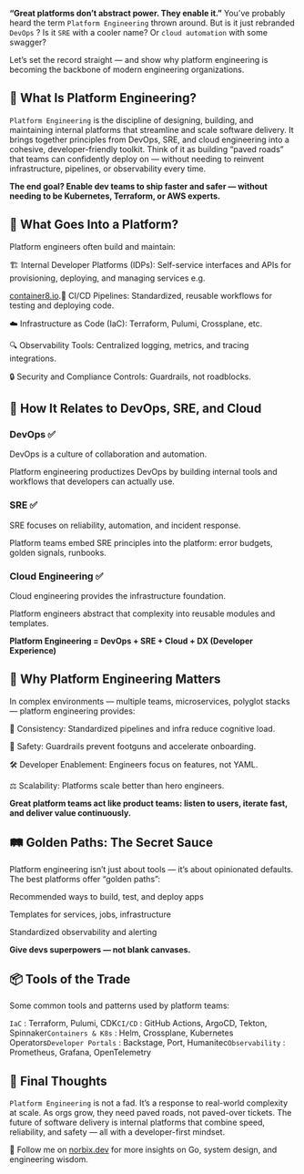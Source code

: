 **“Great platforms don’t abstract power. They enable it.”**
You’ve probably heard the term `Platform Engineering`
thrown around. But is it just rebranded `DevOps`
? Is it `SRE`
with a cooler name? Or `cloud automation`
with some swagger?

Let’s set the record straight — and show why platform engineering is becoming the backbone of modern engineering organizations.

## 🚀 What Is Platform Engineering?
`Platform Engineering`
is the discipline of designing, building, and maintaining internal platforms that streamline and scale software delivery. It brings together principles from DevOps, SRE, and cloud engineering into a cohesive, developer-friendly toolkit.
Think of it as building “paved roads” that teams can confidently deploy on — without needing to reinvent infrastructure, pipelines, or observability every time.

**The end goal? Enable dev teams to ship faster and safer — without needing to be Kubernetes, Terraform, or AWS experts.**
## 🧱 What Goes Into a Platform?
Platform engineers often build and maintain:

🏗️ Internal Developer Platforms (IDPs): Self-service interfaces and APIs for provisioning, deploying, and managing services e.g.

[container8.io](https://container8.io).🔁 CI/CD Pipelines: Standardized, reusable workflows for testing and deploying code.

☁️ Infrastructure as Code (IaC): Terraform, Pulumi, Crossplane, etc.

🔍 Observability Tools: Centralized logging, metrics, and tracing integrations.

🔒 Security and Compliance Controls: Guardrails, not roadblocks.

## 🧩 How It Relates to DevOps, SRE, and Cloud
### DevOps ✅
DevOps is a culture of collaboration and automation.

Platform engineering productizes DevOps by building internal tools and workflows that developers can actually use.

### SRE ✅
SRE focuses on reliability, automation, and incident response.

Platform teams embed SRE principles into the platform: error budgets, golden signals, runbooks.

### Cloud Engineering ✅
Cloud engineering provides the infrastructure foundation.

Platform engineers abstract that complexity into reusable modules and templates.

**Platform Engineering = DevOps + SRE + Cloud + DX (Developer Experience)**
## 🧠 Why Platform Engineering Matters
In complex environments — multiple teams, microservices, polyglot stacks — platform engineering provides:

🔄 Consistency: Standardized pipelines and infra reduce cognitive load.

🧪 Safety: Guardrails prevent footguns and accelerate onboarding.

🛠️ Developer Enablement: Engineers focus on features, not YAML.

⚖️ Scalability: Platforms scale better than hero engineers.

**Great platform teams act like product teams: listen to users, iterate fast, and deliver value continuously.**
## 🛤️ Golden Paths: The Secret Sauce
Platform engineering isn’t just about tools — it’s about opinionated defaults. The best platforms offer “golden paths”:

Recommended ways to build, test, and deploy apps

Templates for services, jobs, infrastructure

Standardized observability and alerting

**Give devs superpowers — not blank canvases.**
## 📦 Tools of the Trade
Some common tools and patterns used by platform teams:

`IaC`
: Terraform, Pulumi, CDK`CI/CD`
: GitHub Actions, ArgoCD, Tekton, Spinnaker`Containers & K8s`
: Helm, Crossplane, Kubernetes Operators`Developer Portals`
: Backstage, Port, Humanitec`Observability`
: Prometheus, Grafana, OpenTelemetry
## 💬 Final Thoughts
`Platform Engineering`
is not a fad. It’s a response to real-world complexity at scale. As orgs grow, they need paved roads, not paved-over tickets.
The future of software delivery is internal platforms that combine speed, reliability, and safety — all with a developer-first mindset.

🚀 Follow me on [norbix.dev](https://norbix.dev) for more insights on Go, system design, and engineering wisdom.
